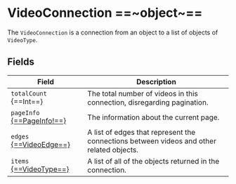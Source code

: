 # VideoConnection ==~object~==

The `VideoConnection` is a connection from an object to a list of objects of `VideoType`.

## Fields

| Field                                       	| Description                                                                                                                                                     	|
|--------------------------------------------	|---------------------------------------------------------------------------------------------------------------------------------------------------------------	|
| `totalCount` {==Int==}     	                | The total number of videos in this connection, disregarding pagination.                                                                                           |
| `pageInfo` [{==PageInfo!==}](../PageInfo.md) 	| The information about the current page.                                                                                                                         	|
| `edges` [{==VideoEdge==}](VideoEdge.md)    	| A list of edges that represent the connections between videos and other related objects.                                                                          |
| `items` [{==VideoType==}](VideoType.md)    	| A list of all of the objects returned in the connection.                                                                                                       	|
